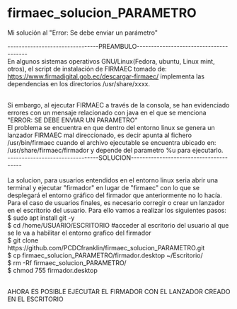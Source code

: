 # firmaec_solucion_PARAMETRO
Mi solución al "Error: Se debe enviar un parámetro"


--------------------------------PREAMBULO---------------------------------------
<br>
En algunos sistemas operativos GNU/Linux(Fedora, ubuntu, Linux mint, otros), el script de instalación de FIRMAEC tomado de: https://www.firmadigital.gob.ec/descargar-firmaec/ 
implementa las dependencias en los directorios /usr/share/xxxx. 


<br>
Si embargo, al ejecutar FIRMAEC a través de la consola, se han evidenciado errores con un mensaje relacionado con java en el que se menciona "ERROR: SE DEBE ENVIAR UN PARAMETRO"


<br>
El problema se encuentra en que dentro del entorno linux se genera un lanzador FIRMAEC mal direccionado, es decir apunta al fichero /usr/bin/firmaec cuando el archivo ejecutable se encuentra ubicado en: /usr/share/firmaec/firmador y depende del parametro %u para ejecutarlo.

<br>
--------------------------------SOLUCION---------------------------------------
<br>

<br>
La solucion, para usuarios entendidos en el entorno linux seria abrir una terminal y ejecutar "firmador" en lugar de "firmaec" con lo que se desplegará el entorno gráfico del firmador que anteriormente no lo hacía. 

<br>
Para el caso de usuarios finales, es necesario corregir o crear un lanzador en el escritorio del usuario. Para ello vamos a realizar los siguientes pasos:
<br>
$ sudo apt install git -y
<br>
$ cd /home/USUARIO/ESCRITORIO #acceder al escritorio del usuario al que se le va a habilitar el entorno grafico del firmador
<br>
$ git clone https://github.com/PCDCfranklin/firmaec_solucion_PARAMETRO.git
<br>
$ cp firmaec_solucion_PARAMETRO/firmador.desktop ~/Escritorio/
<br>
$ rm -Rf firmaec_solucion_PARAMETRO/
<br>
$ chmod 755 firmador.desktop
<br><br>

AHORA ES POSIBLE EJECUTAR EL FIRMADOR CON EL LANZADOR CREADO EN EL ESCRITORIO

